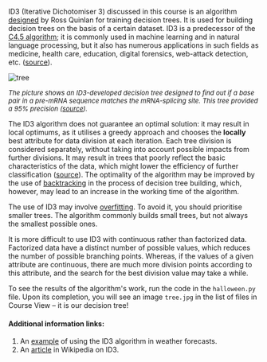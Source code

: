 

ID3 (Iterative Dichotomiser 3) discussed in this course is an algorithm [designed](https://link.springer.com/content/pdf/10.1007%2FBF00116251.pdf) by Ross Quinlan for training decision trees.
It is used for building decision trees on the basis of a certain dataset. 
ID3 is a predecessor of the [C4.5 algorithm](https://en.wikipedia.org/wiki/C4.5_algorithm); it is commonly used in machine learning and in natural language processing, but it also has
numerous applications in such fields as medicine, health care, education, digital forensics,
web-attack detection, etc. ([source](https://ijcsit.com/docs/Volume%206/vol6issue06/ijcsit20150606109.pdf)).

<style>
img {
  display: block;
  margin-left: auto;
  margin-right: auto;
}
</style>

![tree](RNA_tree.png)

<i><font size="-1">The picture shows an ID3-developed decision tree designed to find out if a base pair in a pre-mRNA sequence matches the mRNA-splicing site.
This tree provided a 95% precision ([source](https://www.ncbi.nlm.nih.gov/pmc/articles/PMC3465671/#R11)). </font></i>

The ID3 algorithm does not guarantee an optimal solution: it may result in local optimums, as it utilises a greedy approach and chooses the **locally** best attribute for data division at each iteration. 
Each tree division is considered separately, without taking into account possible impacts from
further divisions. It may result in trees that poorly reflect the basic characteristics
of the data, which might lower the efficiency of further classification ([source](https://link.springer.com/article/10.1007/s10994-017-5633-9)). The optimality 
of the algorithm may be improved by the use of [backtracking](https://en.wikipedia.org/wiki/Backtracking) in the process of decision tree building, 
which, however, may lead to an increase in the working time of the algorithm.

The use of ID3 may involve [overfitting](https://en.wikipedia.org/wiki/Overfitting). To avoid it, you should prioritise smaller trees.
The algorithm commonly builds small trees, but not always the smallest possible ones.


It is more difficult to use ID3 with continuous rather than factorized data. Factorized data have a distinct number of
possible values, which reduces the number of possible branching points. Whereas, if the values of a given attribute are continuous,
there are much more division points according to this attribute, and the search for the best division value may
take a while.


To see the results of the algorithm's work, run the code in the `halloween.py` file. Upon its completion, you will
see an image `tree.jpg` in the list of files in Course View – it is our decision tree!

#### Additional information links: 
1) An [example](https://iq.opengenus.org/id3-algorithm/#:~:text=ID3%20algorithm%2C%20stands%20for%20Iterative,or%20minimum%20Entropy%20(H)) of using the ID3 algorithm in weather forecasts.
2) An [article](https://en.wikipedia.org/wiki/ID3_algorithm#cite_ref-2) in Wikipedia on ID3. 
